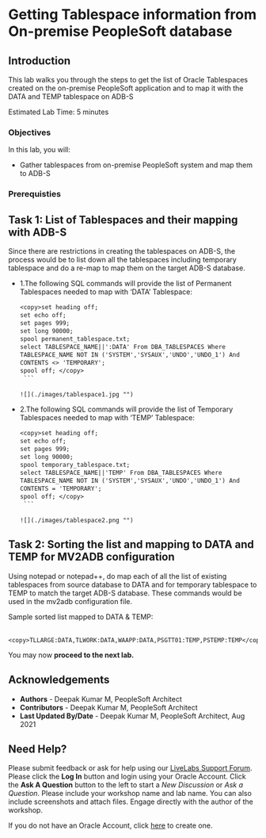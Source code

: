 # Getting Tablespace information from On-premise PeopleSoft database

## Introduction

This lab walks you through the steps to get the list of Oracle Tablespaces created on the on-premise PeopleSoft application and to map it with the DATA  and TEMP tablespace on ADB-S


Estimated Lab Time: 5 minutes

### Objectives

In this lab, you will:
* Gather tablespaces from on-premise PeopleSoft system and map them to ADB-S

### Prerequisties



## Task 1: List of Tablespaces and their mapping with ADB-S

Since there are restrictions in creating the tablespaces on ADB-S, the process would be to list down all the tablespaces including temporary tablespace and do a re-map to map them on the target ADB-S database.

* 1.The following SQL commands will provide the list of Permanent Tablespaces needed to map with ‘DATA’ Tablespace:

     ```
     <copy>set heading off;
     set echo off;
     set pages 999;
     set long 90000;
     spool permanent_tablespace.txt;
     select TABLESPACE_NAME||':DATA' From DBA_TABLESPACES Where TABLESPACE_NAME NOT IN ('SYSTEM','SYSAUX','UNDO','UNDO_1') And CONTENTS <> 'TEMPORARY';
     spool off; </copy>
      ```
    
    ![](./images/tablespace1.jpg "")

* 2.The following SQL commands will provide the list of Temporary Tablespaces needed to map with ‘TEMP’ Tablespace:

     ```
     <copy>set heading off;
     set echo off;
     set pages 999;
     set long 90000;
     spool temporary_tablespace.txt;
     select TABLESPACE_NAME||'TEMP' From DBA_TABLESPACES Where TABLESPACE_NAME NOT IN ('SYSTEM','SYSAUX','UNDO','UNDO_1') And CONTENTS = 'TEMPORARY';
     spool off; </copy>
      ```

    ![](./images/tablespace2.png "")

## Task 2: Sorting the list and mapping to DATA and TEMP for MV2ADB configuration


Using notepad or notepad++, do map each of all the list of existing tablespaces from source database to DATA and for temporary tablespace to TEMP to match the target ADB-S database. These commands would be used in the mv2adb configuration file.

  Sample sorted list mapped to DATA & TEMP:

     
     
     <copy>TLLARGE:DATA,TLWORK:DATA,WAAPP:DATA,PSGTT01:TEMP,PSTEMP:TEMP</copy>
       
     
      



You may now **proceed to the next lab.**


## Acknowledgements
* **Authors** - Deepak Kumar M, PeopleSoft Architect
* **Contributors** - Deepak Kumar M, PeopleSoft Architect
* **Last Updated By/Date** - Deepak Kumar M, PeopleSoft Architect, Aug 2021

## Need Help?
Please submit feedback or ask for help using our [LiveLabs Support Forum](https://community.oracle.com/tech/developers/categories/Migrate%20SaaS%20to%20OCI). Please click the **Log In** button and login using your Oracle Account. Click the **Ask A Question** button to the left to start a *New Discussion* or *Ask a Question*.  Please include your workshop name and lab name.  You can also include screenshots and attach files.  Engage directly with the author of the workshop.

If you do not have an Oracle Account, click [here](https://profile.oracle.com/myprofile/account/create-account.jspx) to create one.



